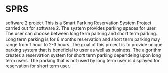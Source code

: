 # SPRS
software 2 project
This is a Smart Parking Reservation System Project carried out for software 2.
The system provides parking spaces for user. The user can choose between long term parking and short term parking. Long term parking
is for 6 months reservation and short term parking may range from 1 hour to 2-3 hours. The goal of this project is to provide unique
parking system that is beneficial to user as well as business. The algorithm creates a reservation system for short term parking dependeing
upon long term users. The parking that is not used by long term user is displayed for reservation for short term user.
